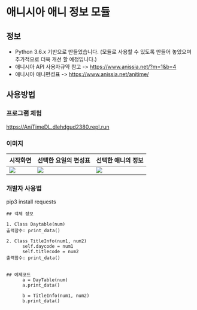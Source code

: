 # 애니시아 애니 정보 모듈
## 정보
* Python 3.6.x 기반으로 만들었습니다. (모듈로 사용할 수 있도록 만들어 놓았으며 추가적으로 더욱 개선 할 예정입니다.)
* 애니시아 API 사용자규약 참고 -> https://www.anissia.net/?m=1&b=4 
* 애니시아 애니편성표 -> https://www.anissia.net/anitime/
## 사용방법
### 프로그램 체험
https://AniTimeDL.dlehdgud2380.repl.run

### 이미지
| 시작화면 | 선택한 요일의 편성표 | 선택한 애니의 정보 |
| -------- | -------- | -------- |
| ![](https://i.imgur.com/26pJbAO.png)     | ![](https://i.imgur.com/xAnAQWg.png)     | ![](https://i.imgur.com/IF8RjEh.png) |

### 개발자 사용법
pip3 install requests

```
## 객체 정보

1. Class Daytable(num)
출력함수: print_data()

2. Class TitleInfo(num1, num2)
      self.daycode = num1
      self.titlecode = num2
출력함수: print_data()


## 예제코드
      a = DayTable(num)
      a.print_data()

      b = TitleInfo(num1, num2)
      b.print_data()
```

